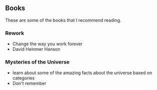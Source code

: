 ## Books 
These are some of the books that I recommend reading.

### **Rework** 
  - Change the way you work forever
  - David Heinmer Hanson
  
### **Mysteries of the Universe**
  - learn about some of the amazing facts about the universe based on categories
  - Don't remember
